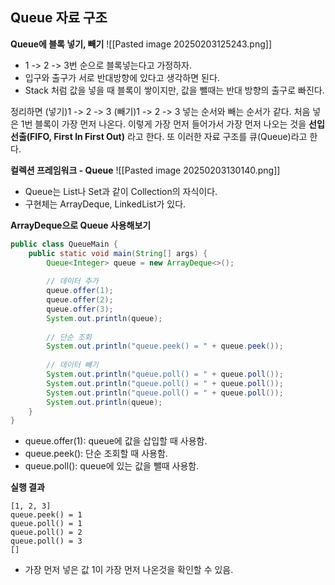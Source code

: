 ## Queue 자료 구조
**Queue에 블록 넣기, 빼기**
![[Pasted image 20250203125243.png]]
- 1 -> 2 -> 3번 순으로 블록넣는다고 가정하자.
- 입구와 출구가 서로 반대방향에 있다고 생각하면 된다.
- Stack 처럼 값을 넣을 때 블록이 쌓이지만, 값을 뺄때는 반대 방향의 출구로 빠진다.

정리하면 (넣기)1 -> 2 -> 3  (빼기)1 -> 2 -> 3 넣는 순서와 빼는 순서가 같다. 처음 넣은 1번 블록이 가장 먼저 나온다. 이렇게 가장 먼저 들어가서 가장 먼저 나오는 것을 **선입 선출(FIFO, First In First Out)** 라고 한다. 또 이러한 자료 구조를 큐(Queue)라고 한다.

**컬렉션 프레임워크 - Queue**
![[Pasted image 20250203130140.png]]
- Queue는 List나 Set과 같이 Collection의 자식이다.
- 구현체는 ArrayDeque, LinkedList가 있다.

**ArrayDeque으로 Queue 사용해보기**
~~~ java
public class QueueMain {  
    public static void main(String[] args) {  
        Queue<Integer> queue = new ArrayDeque<>();  
  
        // 데이터 추가  
        queue.offer(1);  
        queue.offer(2);  
        queue.offer(3);  
        System.out.println(queue);  
  
        // 단순 조회  
        System.out.println("queue.peek() = " + queue.peek());  
  
        // 데이터 빼기  
        System.out.println("queue.poll() = " + queue.poll());  
        System.out.println("queue.poll() = " + queue.poll());  
        System.out.println("queue.poll() = " + queue.poll());  
        System.out.println(queue);  
    }
}
~~~
- queue.offer(1): queue에 값을 삽입할 때 사용함.
- queue.peek(): 단순 조회할 때 사용함.
- queue.poll(): queue에 있는 값을 뺄때 사용함.

**실행 결과**
~~~
[1, 2, 3]
queue.peek() = 1
queue.poll() = 1
queue.poll() = 2
queue.poll() = 3
[]
~~~
- 가장 먼저 넣은 값 1이 가장 먼저 나온것을 확인할 수 있음.